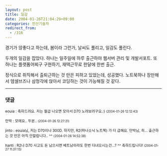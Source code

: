 ```yaml
---
layout: post
title: 일감
date: 2004-01-26T21:04:29+09:00
categories: 전산기술자
redirect_from:
  - /316
---
```


경기가 않좋다고 하는데, 봄이라 그런가, 날씨도 풀리고, 일감도 풀린다.

두개의 일감을 잡았다. 하나는 일주일에 하루 출근하야 웹서버 관리 및 개발서포트. 또 하나는 플랫폼어찌구 구현하기, 재택근무로 한달에 한번 출근.

정식으로 취직해서 출퇴근하는 것 만은 피하고 있었는데, 성공했다. 노트북하나 장만해서 뎀셀브즈나 삼청각에 앉아서 코딩하는 것이 가능해질 것 같다.

* * *

### 댓글



<!--- cmt:658 --->
<!--- mail: --->
<!--- parent:0 --->

<small>eouia : 축하드려요. 저는 월급 나오면 모아서 D70 노려보려구요.:) <small>(2004-01-26 12:12:43)</small></small>


<!--- cmt:659 --->
<!--- mail: --->
<!--- parent:0 --->

<small>만박 : 모에요.. 두분.. <small>(2004-01-26 12:27:31)</small></small>


<!--- cmt:660 --->
<!--- mail: --->
<!--- parent:0 --->

<small>jinto : eouia님, 저는 D70이나 300D. 하지만, R2(파나소닉 노트북) 가 더 급해요. 만박님, 히... 출근하는 것 만은 아직 안할랍니다.. ^^ <small>(2004-01-26 14:52:38)</small></small>


<!--- cmt:661 --->
<!--- mail: --->
<!--- parent:0 --->

<small>hanti : R2나 D70 사고도 돈 남으시면 베트남이라도 한번 다녀오시는건...? ^^ 축하드립니다! <small>(2004-01-27 11:37:13)</small></small>

